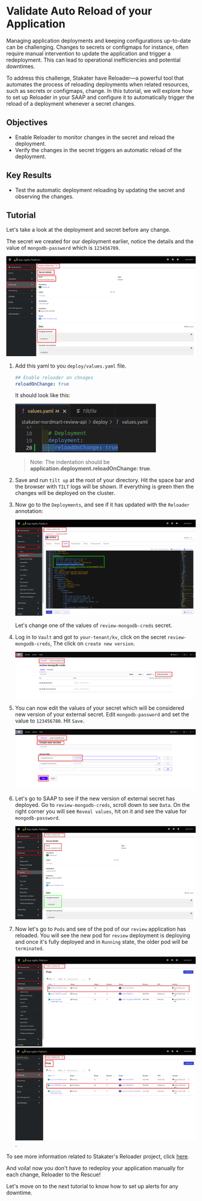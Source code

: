 # Validate Auto Reload of your Application

Managing application deployments and keeping configurations up-to-date can be challenging. Changes to secrets or configmaps for instance, often require manual intervention to update the application and trigger a redeployment. This can lead to operational inefficiencies and potential downtimes.

To address this challenge, Stakater have Reloader—a powerful tool that automates the process of reloading deployments when related resources, such as secrets or configmaps, change. In this tutorial, we will explore how to set up Reloader in your SAAP and configure it to automatically trigger the reload of a deployment whenever a secret changes.

## Objectives

- Enable Reloader to monitor changes in the secret and reload the deployment.
- Verify the changes in the secret triggers an automatic reload of the deployment.

## Key Results

- Test the automatic deployment reloading by updating the secret and observing the changes.

## Tutorial

Let's take a look at the deployment and secret before any change.

The secret we created for our deployment earlier, notice the details and the value of `mongodb-password` which is `123456789`.

![secret details before change](images/secret-details-before-change.png)

1. Add this yaml to you `deploy/values.yaml` file.

    ```yaml
    ## Enable reloader on chnages
    reloadOnChange: true
    ```

    It should look like this:

    ![reloader values](images/reload-values.png)

    > Note: The indentation should be **application.deployment.reloadOnChange: true**.

1. Save and run `tilt up` at the root of your directory. Hit the space bar and the browser with `TILT` logs will be shown. If everything is green then the changes will be deployed on the cluster.

1. Now go to the `Deployments`, and see if it has updated with the `Reloader` annotation:

    ![deployment reload annotation](images/deployment-reload.png)

    Let's change one of the values of `review-mongodb-creds` secret.

1. Log in to `Vault` and got to `your-tenant/kv`, click on the secret `review-mongodb-creds`, The click on `create new version`.

    ![vault secret new version](images/vault-secret-new-version.png)

1. You can now edit the values of your secret which will be considered new version of your external secret. Edit `mongodb-password` and set the value to `123456780`. Hit `Save`.

    ![edit-secret](images/edit-secret.png)

1. Let's go to SAAP to see if the new version of external secret has deployed. Go to `review-mongodb-creds`, scroll down to see `Data`. On the right corner you will see `Reveal values`, hit on it and see the value for `mongodb-password`.

    ![updated secret](images/updated-secret.png)

1. Now let's go to `Pods` and see of the pod of our `review` application has reloaded. You will see the new pod for `review` deployment is deploying and once it's fully deployed and in `Running` state, the older pod will be `terminated`.

    ![deployment pod restarted](images/deployment-pod-restarted.png)
    ![older pod terminated](images/old-pod-terminated.png).

To see more information related to Stakater's Reloader project, click [here](https://github.com/stakater/Reloader).

And voila! now you don't have to redeploy your application manually for each change, Reloader to the Rescue!

Let's move on to the next tutorial to know how to set up alerts for any downtime.
